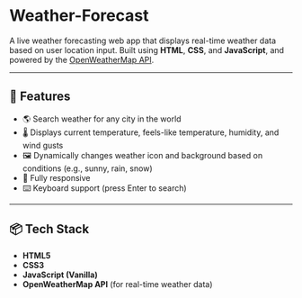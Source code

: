# Weather-Forecast

A live weather forecasting web app that displays real-time weather data based on user location input. Built using **HTML**, **CSS**, and **JavaScript**, and powered by the [OpenWeatherMap API](https://openweathermap.org/api).


---

## 🌟 Features

- 🌎 Search weather for any city in the world
- 🌡️ Displays current temperature, feels-like temperature, humidity, and wind gusts
- 🖼️ Dynamically changes weather icon and background based on conditions (e.g., sunny, rain, snow)
- 📱 Fully responsive
- ⌨️ Keyboard support (press Enter to search)

---

## 📦 Tech Stack

- **HTML5**
- **CSS3**
- **JavaScript (Vanilla)**
- **OpenWeatherMap API** (for real-time weather data)

